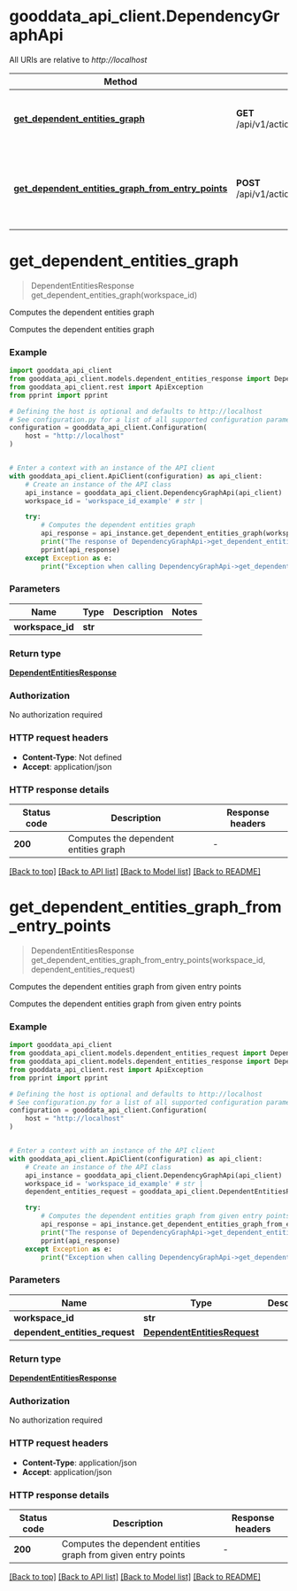 # gooddata_api_client.DependencyGraphApi

All URIs are relative to *http://localhost*

Method | HTTP request | Description
------------- | ------------- | -------------
[**get_dependent_entities_graph**](DependencyGraphApi.md#get_dependent_entities_graph) | **GET** /api/v1/actions/workspaces/{workspaceId}/dependentEntitiesGraph | Computes the dependent entities graph
[**get_dependent_entities_graph_from_entry_points**](DependencyGraphApi.md#get_dependent_entities_graph_from_entry_points) | **POST** /api/v1/actions/workspaces/{workspaceId}/dependentEntitiesGraph | Computes the dependent entities graph from given entry points


# **get_dependent_entities_graph**
> DependentEntitiesResponse get_dependent_entities_graph(workspace_id)

Computes the dependent entities graph

Computes the dependent entities graph

### Example


```python
import gooddata_api_client
from gooddata_api_client.models.dependent_entities_response import DependentEntitiesResponse
from gooddata_api_client.rest import ApiException
from pprint import pprint

# Defining the host is optional and defaults to http://localhost
# See configuration.py for a list of all supported configuration parameters.
configuration = gooddata_api_client.Configuration(
    host = "http://localhost"
)


# Enter a context with an instance of the API client
with gooddata_api_client.ApiClient(configuration) as api_client:
    # Create an instance of the API class
    api_instance = gooddata_api_client.DependencyGraphApi(api_client)
    workspace_id = 'workspace_id_example' # str | 

    try:
        # Computes the dependent entities graph
        api_response = api_instance.get_dependent_entities_graph(workspace_id)
        print("The response of DependencyGraphApi->get_dependent_entities_graph:\n")
        pprint(api_response)
    except Exception as e:
        print("Exception when calling DependencyGraphApi->get_dependent_entities_graph: %s\n" % e)
```



### Parameters


Name | Type | Description  | Notes
------------- | ------------- | ------------- | -------------
 **workspace_id** | **str**|  | 

### Return type

[**DependentEntitiesResponse**](DependentEntitiesResponse.md)

### Authorization

No authorization required

### HTTP request headers

 - **Content-Type**: Not defined
 - **Accept**: application/json

### HTTP response details

| Status code | Description | Response headers |
|-------------|-------------|------------------|
**200** | Computes the dependent entities graph |  -  |

[[Back to top]](#) [[Back to API list]](../README.md#documentation-for-api-endpoints) [[Back to Model list]](../README.md#documentation-for-models) [[Back to README]](../README.md)

# **get_dependent_entities_graph_from_entry_points**
> DependentEntitiesResponse get_dependent_entities_graph_from_entry_points(workspace_id, dependent_entities_request)

Computes the dependent entities graph from given entry points

Computes the dependent entities graph from given entry points

### Example


```python
import gooddata_api_client
from gooddata_api_client.models.dependent_entities_request import DependentEntitiesRequest
from gooddata_api_client.models.dependent_entities_response import DependentEntitiesResponse
from gooddata_api_client.rest import ApiException
from pprint import pprint

# Defining the host is optional and defaults to http://localhost
# See configuration.py for a list of all supported configuration parameters.
configuration = gooddata_api_client.Configuration(
    host = "http://localhost"
)


# Enter a context with an instance of the API client
with gooddata_api_client.ApiClient(configuration) as api_client:
    # Create an instance of the API class
    api_instance = gooddata_api_client.DependencyGraphApi(api_client)
    workspace_id = 'workspace_id_example' # str | 
    dependent_entities_request = gooddata_api_client.DependentEntitiesRequest() # DependentEntitiesRequest | 

    try:
        # Computes the dependent entities graph from given entry points
        api_response = api_instance.get_dependent_entities_graph_from_entry_points(workspace_id, dependent_entities_request)
        print("The response of DependencyGraphApi->get_dependent_entities_graph_from_entry_points:\n")
        pprint(api_response)
    except Exception as e:
        print("Exception when calling DependencyGraphApi->get_dependent_entities_graph_from_entry_points: %s\n" % e)
```



### Parameters


Name | Type | Description  | Notes
------------- | ------------- | ------------- | -------------
 **workspace_id** | **str**|  | 
 **dependent_entities_request** | [**DependentEntitiesRequest**](DependentEntitiesRequest.md)|  | 

### Return type

[**DependentEntitiesResponse**](DependentEntitiesResponse.md)

### Authorization

No authorization required

### HTTP request headers

 - **Content-Type**: application/json
 - **Accept**: application/json

### HTTP response details

| Status code | Description | Response headers |
|-------------|-------------|------------------|
**200** | Computes the dependent entities graph from given entry points |  -  |

[[Back to top]](#) [[Back to API list]](../README.md#documentation-for-api-endpoints) [[Back to Model list]](../README.md#documentation-for-models) [[Back to README]](../README.md)

